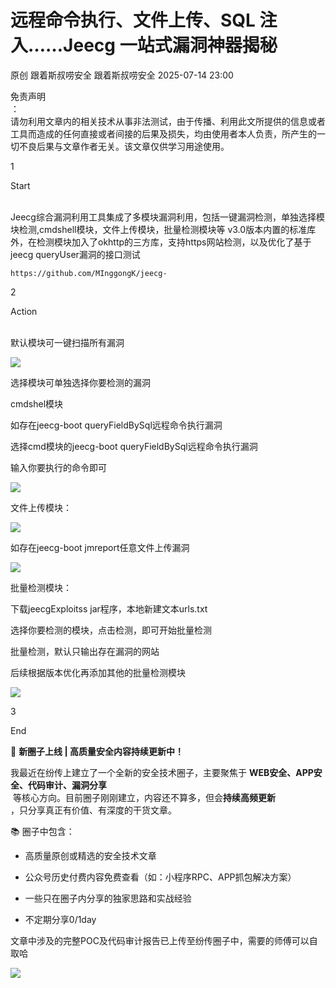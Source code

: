 #  远程命令执行、文件上传、SQL 注入……Jeecg 一站式漏洞神器揭秘  
原创 跟着斯叔唠安全  跟着斯叔唠安全   2025-07-14 23:00  
  
免责声明  
：  
请勿利用文章内的相关技术从事非法测试，由于传播、利用此文所提供的信息或者工具而造成的任何直接或者间接的后果及损失，均由使用者本人负责，所产生的一切不良后果与文章作者无关。该文章仅供学习用途使用。  
  
  
1  
  
Start  
  
      
Jeecg综合漏洞利用工具集成了多模块漏洞利用，包括一键漏洞检测，单独选择模块检测,cmdshell模块，文件上传模块，批量检测模块等 v3.0版本内置的标准库外，在检测模块加入了okhttp的三方库，支持https网站检测，以及优化了基于jeecg queryUser漏洞的接口测试  
```
https://github.com/MInggongK/jeecg-
```  
  
  
2  
  
Action  
  
      
默认模块可一键扫描所有漏洞  
  
![](https://mmbiz.qpic.cn/mmbiz_png/pKCicPnn24UY30FvHgeicekwybJsCaWu3lxOHVBaejOnGqJWmyNyOhV1QsdAibJyv9sGRTT92In7sSk7lM184a8Zw/640?wx_fmt=png&from=appmsg "")  
  
选择模块可单独选择你要检测的漏洞  
  
cmdshel模块  
  
如存在jeecg-boot queryFieldBySql远程命令执行漏洞  
  
选择cmd模块的jeecg-boot queryFieldBySql远程命令执行漏洞  
  
输入你要执行的命令即可  
  
![](https://mmbiz.qpic.cn/mmbiz_png/pKCicPnn24UY30FvHgeicekwybJsCaWu3l5xuhZcEQMBwxQ0hpoUXtt3iczVSe9yib6RJiac7ia4lTcoORiavkLCf4XIA/640?wx_fmt=png&from=appmsg "")  
  
文件上传模块：  
  
![](https://mmbiz.qpic.cn/mmbiz_png/pKCicPnn24UY30FvHgeicekwybJsCaWu3luePl4bBJIIuLkCRqWy9Ud6XA4XPOMqcw4ibgCEedqJ9cAhhD6CzuPCA/640?wx_fmt=png&from=appmsg "")  
  
如存在jeecg-boot jmreport任意文件上传漏洞  
  
![](https://mmbiz.qpic.cn/mmbiz_png/pKCicPnn24UY30FvHgeicekwybJsCaWu3lMazeiaTFahAXV7LAZSh3dKkxuibNN5RRUYP2nODJmCM5PgWI5OD1kibXQ/640?wx_fmt=png&from=appmsg "")  
  
批量检测模块：  
  
下载jeecgExploitss jar程序，本地新建文本urls.txt  
  
选择你要检测的模块，点击检测，即可开始批量检测  
  
批量检测，默认只输出存在漏洞的网站  
  
后续根据版本优化再添加其他的批量检测模块  
  
![](https://mmbiz.qpic.cn/mmbiz_png/pKCicPnn24UY30FvHgeicekwybJsCaWu3lARLewg5djMjA61s5fH3Hg4VicFnjM30Mb7R5OT0ZicJGLFQPCCXvIlDg/640?wx_fmt=png&from=appmsg "")  
  
  
  
3  
  
End  
  
🚀 **新圈子上线 | 高质量安全内容持续更新中！**  
  
我最近在纷传上建立了一个全新的安全技术圈子，主要聚焦于 **WEB安全、APP安全、代码审计、漏洞分享**  
 等核心方向。目前圈子刚刚建立，内容还不算多，但会**持续高频更新**  
，只分享真正有价值、有深度的干货文章。  
  
📚 圈子中包含：  
- 高质量原创或精选的安全技术文章  
  
- 公众号历史付费内容免费查看（如：小程序RPC、APP抓包解决方案）  
  
- 一些只在圈子内分享的独家思路和实战经验  
  
- 不定期分享0/1day  
  
文章中涉及的完整POC及代码审计报告已上传至纷传圈子中，需要的师傅可以自取哈  
  
![](https://mmbiz.qpic.cn/mmbiz_png/pKCicPnn24UaQw8cfe5zo87XFXicicayuia9gvdmBnX6lOnSygn4NFJlzqeyxyes0uIYicDwGwh3rbAYicdwYFhK3Ang/640?wx_fmt=png&from=appmsg "")  
  
  
  
  
